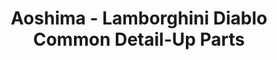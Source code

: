 ---
layout: product
title: "Aoshima - Lamborghini Diablo Common Detail-Up Parts"
price: "TBA" 
desc: "N/A"
img_path: "/assets/img/AO10532.jpg"
brand: "N/A"
available: false
special_offer: false
new: false
soon: false
cat: "010000"
subcat: "013700"
subsubcat: "0N/A"
sifra: "AO10532"
---